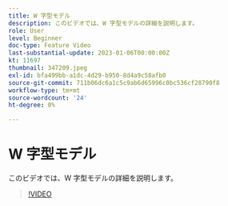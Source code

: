 ```yaml
---
title: W 字型モデル
description: このビデオでは、W 字型モデルの詳細を説明します。
role: User
level: Beginner
doc-type: Feature Video
last-substantial-update: 2023-01-06T00:00:00Z
kt: 11697
thumbnail: 347209.jpeg
exl-id: bfa499bb-a1dc-4d29-b950-8d4a9c58afb0
source-git-commit: 711b06dc6a1c5c9ab6d65996c0bc536cf28790f8
workflow-type: tm+mt
source-wordcount: '24'
ht-degree: 0%

---
```


# W 字型モデル

このビデオでは、W 字型モデルの詳細を説明します。

>[!VIDEO](https://video.tv.adobe.com/v/347209/?quality=12&learn=on)
